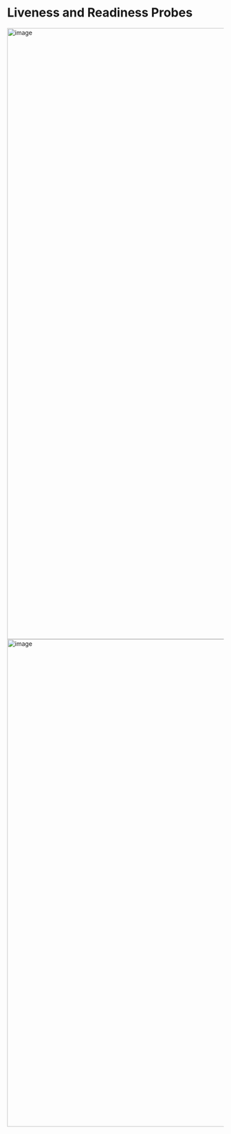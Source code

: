 # Liveness and Readiness Probes

<img width="1420" alt="image" src="https://github.com/user-attachments/assets/7faaea79-f663-463c-997e-ac04e3899af2" />


<img width="1133" alt="image" src="https://github.com/user-attachments/assets/911627f0-b0b1-418e-be22-17fadba04510" />


